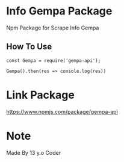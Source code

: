 # Info Gempa Package
Npm Package for Scrape Info Gempa

## How To Use

```
const Gempa = require('gempa-api');

Gempa().then(res => console.log(res))

```

# Link Package
https://www.npmjs.com/package/gempa-api

# Note
Made By 13 y.o Coder
